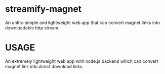 # streamify-magnet
An unltra simple and lightweight web app that can convert magnet links into downloadable http stream.
# USAGE
An extremely lightweight web app with node.js backend which can convert magnet link into direct download links.

